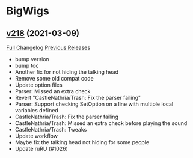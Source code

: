 # BigWigs

## [v218](https://github.com/BigWigsMods/BigWigs/tree/v218) (2021-03-09)
[Full Changelog](https://github.com/BigWigsMods/BigWigs/compare/v217.3...v218) [Previous Releases](https://github.com/BigWigsMods/BigWigs/releases)

- bump version  
- bump toc  
- Another fix for not hiding the talking head  
- Remove some old compat code  
- Update option files  
- Parser: Missed an extra check  
- Revert "CastleNathria/Trash: Fix the parser failing"  
- Parser: Support checking SetOption on a line with multiple local variables defined  
- CastleNathria/Trash: Fix the parser failing  
- CastleNathria/Trash: Missed an extra check before playing the sound  
- CastleNathria/Trash: Tweaks  
- Update workflow  
- Maybe fix the talking head not hiding for some people  
- Update ruRU (#1026)  
